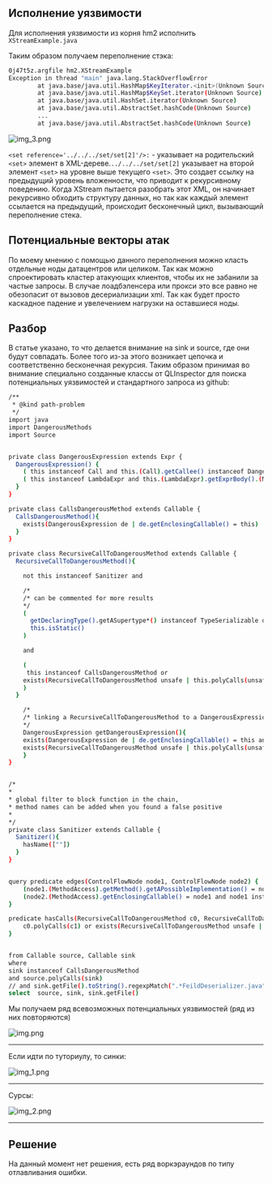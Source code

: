 ## Исполнение уязвимости

Для исполнения уязвимости из корня hm2 исполнить `XStreamExample.java`

Таким образом получаем переполнение стэка:
```bash
0j47t5z.argfile hm2.XStreamExample 
Exception in thread "main" java.lang.StackOverflowError
        at java.base/java.util.HashMap$KeyIterator.<init>(Unknown Source)
        at java.base/java.util.HashMap$KeySet.iterator(Unknown Source)
        at java.base/java.util.HashSet.iterator(Unknown Source)
        at java.base/java.util.AbstractSet.hashCode(Unknown Source)
        ...
        at java.base/java.util.AbstractSet.hashCode(Unknown Source)
```

![img_3.png](img_3.png)

`<set reference='../../../set/set[2]'/>:` - указывает на родительский `<set>` элемент в XML-дереве.`../../../set/set[2]`
указывает на второй элемент `<set>` на уровне выше текущего `<set>`. Это создает ссылку на предыдущий уровень 
вложенности, что приводит к рекурсивному поведению.
Когда XStream пытается разобрать этот XML, он начинает рекурсивно обходить структуру данных, но так как каждый 
элемент ссылается на предыдущий, происходит бесконечный цикл, вызывающий переполнение стека.

## Потенциальные векторы атак

По моему мнению с помощью данного переполнения можно класть отдельные ноды датацентров или целиком. Так как можно 
спроектировать кластер атакующих клиентов, чтобы их не забанили за частые запросы. В случае лоадбэленсера или прокси это
все равно не обезопасит от вызовов десериализации xml. Так как будет просто каскадное падение и увелечением нагрузки на
оставшиеся ноды.

## Разбор

В статье указано, то что делается внимание на sink и source, где они будут совпадать. Более того из-за этого возникает 
цепочка и соответственно бесконечная рекурсия. Таким образом принимая во внимание специально созданные классы от 
QLInspector для поиска потенциальных уязвимостей и стандартного запроса из github:

```bash
/**
 * @kind path-problem
 */
import java
import DangerousMethods
import Source


private class DangerousExpression extends Expr {
  DangerousExpression() {
    ( this instanceof Call and this.(Call).getCallee() instanceof DangerousMethod ) or
    ( this instanceof LambdaExpr and this.(LambdaExpr).getExprBody().(MethodAccess).getMethod() instanceof DangerousMethod)
  }
}

private class CallsDangerousMethod extends Callable {
  CallsDangerousMethod(){
    exists(DangerousExpression de | de.getEnclosingCallable() = this)
  }
}

private class RecursiveCallToDangerousMethod extends Callable {
  RecursiveCallToDangerousMethod(){

    not this instanceof Sanitizer and

    /*
    /* can be commented for more results
    */
    (
      getDeclaringType().getASupertype*() instanceof TypeSerializable or
      this.isStatic()
    )

    and

    (
     this instanceof CallsDangerousMethod or
    exists(RecursiveCallToDangerousMethod unsafe | this.polyCalls(unsafe))
    )
  }

    /*
    /* linking a RecursiveCallToDangerousMethod to a DangerousExpression
    */
    DangerousExpression getDangerousExpression(){
    exists(DangerousExpression de | de.getEnclosingCallable() = this and result = de ) or
    exists(RecursiveCallToDangerousMethod unsafe | this.polyCalls(unsafe) and result = unsafe.(RecursiveCallToDangerousMethod).getDangerousExpression())
    }
}


/*
*
* global filter to block function in the chain,
* method names can be added when you found a false positive
*
*/
private class Sanitizer extends Callable {
  Sanitizer(){
    hasName([""])
  }
}


query predicate edges(ControlFlowNode node1, ControlFlowNode node2) {
    (node1.(MethodAccess).getMethod().getAPossibleImplementation() = node2 and node2 instanceof RecursiveCallToDangerousMethod) or
    (node2.(MethodAccess).getEnclosingCallable() = node1 and node1 instanceof RecursiveCallToDangerousMethod)
}

predicate hasCalls(RecursiveCallToDangerousMethod c0, RecursiveCallToDangerousMethod c1) {
    c0.polyCalls(c1) or exists(RecursiveCallToDangerousMethod unsafe | c0.polyCalls(unsafe) and hasCalls(unsafe, c1))
}


from Callable source, Callable sink
where
sink instanceof CallsDangerousMethod
and source.polyCalls(sink)
// and sink.getFile().toString().regexpMatch(".*FeildDeserializer.java")
select  source, sink, sink.getFile()
```

Мы получаем ряд всевозможных потенциальных уязвимостей (ряд из них повторяются)

![img.png](img.png)

-------------------------------------------------------------
Если идти по туториулу, то синки:

![img_1.png](img_1.png)

----------------------------------------------------

Сурсы:

![img_2.png](img_2.png)

--------------------------------------------------------------------

## Решение
На данный момент нет решения, есть ряд воркэраундов по типу отлавливания ошибки.
